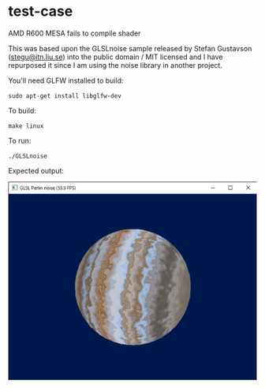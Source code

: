 # test-case
AMD R600 MESA fails to compile shader

This was based upon the GLSLnoise sample released by Stefan Gustavson (stegu@itn.liu.se)
into the public domain / MIT licensed and I have repurposed it since I am using the noise
library in another project.

You'll need GLFW installed to build:

	sudo apt-get install libglfw-dev
	
To build:

	make linux
	
To run:

	./GLSLnoise
	
Expected output:

![Jupiter-ish](/output.png?raw=true "Jupiter-ish")
